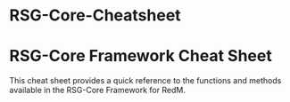 # RSG-Core-Cheatsheet

# RSG-Core Framework Cheat Sheet

This cheat sheet provides a quick reference to the functions and methods available in the RSG-Core Framework for RedM.

